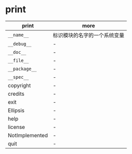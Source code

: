 # print

| print          | more                         |
| -------------- | ---------------------------- |
| `__name__`     | 标识模块的名字的一个系统变量 |
| `__debug__`    | -                            |
| `__doc__`      | -                            |
| `__file__`     | -                            |
| `__package__`  | -                            |
| `__spec__`     | -                            |
| copyright      | -                            |
| credits        | -                            |
| exit           | -                            |
| Ellipsis       | -                            |
| help           | -                            |
| license        | -                            |
| NotImplemented | -                            |
| quit           | -                            |
